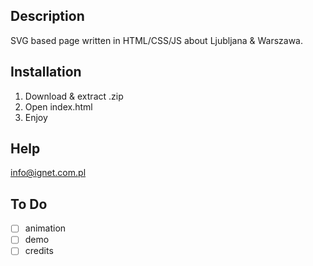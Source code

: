 ## Description

SVG based page written in HTML/CSS/JS about Ljubljana & Warszawa.

## Installation

1. Download & extract .zip
2. Open index.html
3. Enjoy

## Help

info@ignet.com.pl

## To Do

- [ ] animation
- [ ] demo
- [ ] credits
